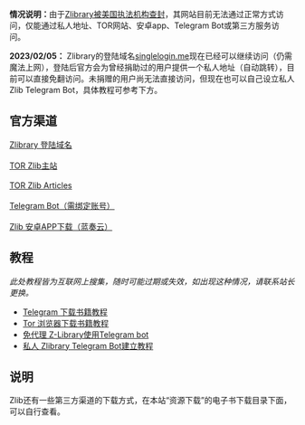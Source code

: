 <b>情况说明：</b>由于<a href="https://bbs.yibook.org/d/199-chi-xu-geng-xin-z-library-bei-mei-guo-zhi-fa-ji-gou-cha-feng" target="_blank">Zlibrary被美国执法机构查封</a>，其网站目前无法通过正常方式访问，仅能通过私人地址、TOR网站、安卓app、Telegram Bot或第三方服务访问。

**2023/02/05：** Zlibrary的登陆域名[singlelogin.me](https://singlelogin.me/)现在已经可以继续访问（仍需魔法上网），登陆后官方会为曾经捐助过的用户提供一个私人地址（自动跳转），目前可以直接免翻访问。未捐赠的用户尚无法直接访问，但现在也可以自己设立私人Zlib Telegram Bot，具体教程可参考下方。

## 官方渠道

<a href="https://singlelogin.me/" target="_blank" role="button" class="outline">Zlibrary 登陆域名</a><br/><br/>
<a href="http://bookszlibb74ugqojhzhg2a63w5i2atv5bqarulgczawnbmsb6s6qead.onion" target="_blank" role="button" class="outline">TOR Zlib主站</a><br/><br/>
<a href="http://articles24t2d47kb6rbabobokvrnymh2smkleosntcu6qxou6sxewyd.onion" target="_blank" role="button" class="outline">TOR Zlib Articles</a><br/><br/>
<a href="https://t.me/zlibrary2bot" target="_blank" role="button" class="outline">Telegram Bot（需绑定账号）</a><br/><br/>
<a href="https://wwpan.lanzoul.com/iEJe60j41e5e" target="_blank" role="button" class="outline">Zlib 安卓APP下载（蓝奏云）</a>

## 教程

*此处教程皆为互联网上搜集，随时可能过期或失效，如出现这种情况，请联系站长更换。*

<ul>
    <li><a href="https://sunine.notion.site/Telegram-Z-Library-0308659487ac45e78ec1fd2e02fcee6e" target="_blank">Telegram 下载书籍教程</a></li>
    <li><a href="https://sunine.notion.site/Tor-Z-Library-fca6880faf734698896329f1a1c4a825" target="_blank">Tor 浏览器下载书籍教程</a></li>
    <li><a href="https://pangniao.net/zlibrary-telegram-bot.html" target="_blank">免代理 Z-Library使用Telegram bot</a></li>
    <li><a href="https://zhuanlan.zhihu.com/p/601399047" target="_blank">私人 Zlibrary Telegram Bot建立教程</a></li>
</ul>

## 说明

Zlib还有一些第三方渠道的下载方式，在本站“资源下载”的电子书下载目录下面，可以自行查看。
